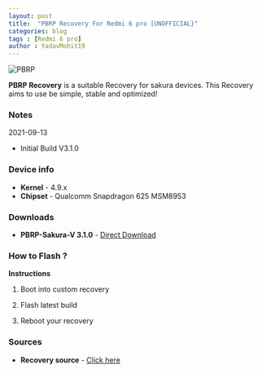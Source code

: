 ```yaml
---
layout: post
title:  "PBRP Recovery For Redmi 6 pro [UNOFFICIAL}"
categories: blog
tags : [Redmi 6 pro]
author : YadavMohit19
---
```


![PBRP](https://github.com/PitchBlackRecoveryProject/xda-template/blob/r3/pbrp_r3_banner.png?raw=true)

**PBRP Recovery** is a suitable Recovery for sakura devices.
This Recovery aims to use be simple, stable and optimized!

### Notes
2021-09-13
* Initial Build V3.1.0

### Device info
* **Kernel** - 4.9.x
* **Chipset** - Qualcomm Snapdragon 625 MSM8953

### Downloads
* **PBRP-Sakura-V 3.1.0** -     [Direct Download](https://github.com/YadavMohit19/Releases/releases/tag/20210913)

### How to Flash ?
**Instructions**

1) Boot into custom recovery 

2) Flash latest build

3) Reboot your recovery

### Sources
* **Recovery source** - [Click here](https://github.com/PitchBlackRecoveryProject)
